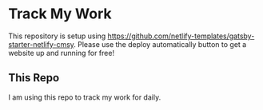 # Track My Work

This repository is setup using https://github.com/netlify-templates/gatsby-starter-netlify-cmsy. Please use the deploy automatically button to get a website up and running for free!

## This Repo

I am using this repo to track my work for daily.
